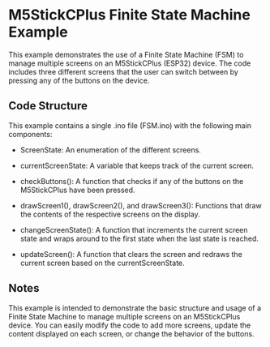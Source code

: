 # M5StickCPlus Finite State Machine Example

This example demonstrates the use of a Finite State Machine (FSM) to manage multiple screens on an M5StickCPlus (ESP32) device. The code includes three different screens that the user can switch between by pressing any of the buttons on the device.

## Code Structure

This example contains a single .ino file (FSM.ino) with the following main components:

* ScreenState: An enumeration of the different screens.

* currentScreenState: A variable that keeps track of the current screen.

* checkButtons(): A function that checks if any of the buttons on the M5StickCPlus have been pressed.

* drawScreen1(), drawScreen2(), and drawScreen3(): Functions that draw the contents of the respective screens on the display.

* changeScreenState(): A function that increments the current screen state and wraps around to the first state when the last state is reached.

* updateScreen(): A function that clears the screen and redraws the current screen based on the currentScreenState.

## Notes

This example is intended to demonstrate the basic structure and usage of a Finite State Machine to manage multiple screens on an M5StickCPlus device. You can easily modify the code to add more screens, update the content displayed on each screen, or change the behavior of the buttons.